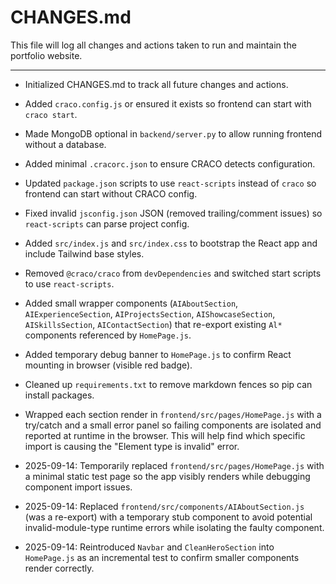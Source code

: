 # CHANGES.md

This file will log all changes and actions taken to run and maintain the portfolio website.

---

- Initialized CHANGES.md to track all future changes and actions.
- Added `craco.config.js` or ensured it exists so frontend can start with `craco start`.
- Made MongoDB optional in `backend/server.py` to allow running frontend without a database.
- Added minimal `.cracorc.json` to ensure CRACO detects configuration.
- Updated `package.json` scripts to use `react-scripts` instead of `craco` so frontend can start without CRACO config.
- Fixed invalid `jsconfig.json` JSON (removed trailing/comment issues) so `react-scripts` can parse project config.
- Added `src/index.js` and `src/index.css` to bootstrap the React app and include Tailwind base styles.
- Removed `@craco/craco` from `devDependencies` and switched start scripts to use `react-scripts`.
- Added small wrapper components (`AIAboutSection`, `AIExperienceSection`, `AIProjectsSection`, `AIShowcaseSection`, `AISkillsSection`, `AIContactSection`) that re-export existing `Al*` components referenced by `HomePage.js`.
- Added temporary debug banner to `HomePage.js` to confirm React mounting in browser (visible red badge).
- Cleaned up `requirements.txt` to remove markdown fences so pip can install packages.

- Wrapped each section render in `frontend/src/pages/HomePage.js` with a try/catch and a small error panel so failing components are isolated and reported at runtime in the browser. This will help find which specific import is causing the "Element type is invalid" error.

- 2025-09-14: Temporarily replaced `frontend/src/pages/HomePage.js` with a minimal static test page so the app visibly renders while debugging component import issues.
 - 2025-09-14: Replaced `frontend/src/components/AIAboutSection.js` (was a re-export) with a temporary stub component to avoid potential invalid-module-type runtime errors while isolating the faulty component.

- 2025-09-14: Reintroduced `Navbar` and `CleanHeroSection` into `HomePage.js` as an incremental test to confirm smaller components render correctly.
